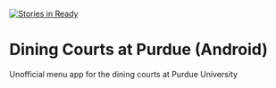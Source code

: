 [![Stories in Ready](https://badge.waffle.io/sargunster/purdue-dining-courts-android.png?label=ready&title=Ready)](https://waffle.io/sargunster/purdue-dining-courts-android)
# Dining Courts at Purdue (Android)
Unofficial menu app for the dining courts at Purdue University
